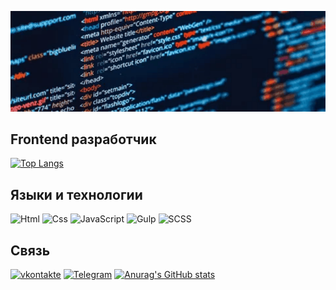 ![Header](https://github.com/mutaev/mutaev/blob/main/assets/back.gif)


## Frontend разработчик

[![Top Langs](https://github-readme-stats.vercel.app/api/top-langs/?username=anuraghazra&layout=compact)](https://github.com/anuraghazra/github-readme-stats)



## Языки и технологии 
![Html](https://img.shields.io/badge/-Html-090909?style=for-the-badge&logo=html5&logoColor-47C5FB)
![Css](https://img.shields.io/badge/-Css-090909?style=for-the-badge&logo=CSS3&logoColor-47C5FB)
![JavaScript](https://img.shields.io/badge/-JavaScript-090909?style=for-the-badge&logo=JavaScript&logoColor-47C5FB)
![Gulp](https://img.shields.io/badge/GULP-%23CF4647.svg?style=for-the-badge&logo=gulp&logoColor=white)
![SCSS](https://img.shields.io/badge/SASS-hotpink.svg?style=for-the-badge&logo=SASS&logoColor=white)

                    

## Связь
[![vkontakte](https://img.shields.io/badge/-vkontakte-090909?style=for-the-badge&logo=vk&logoColor-47C5FB)](https://vk.com/id349722072)
[![Telegram](https://img.shields.io/badge/-Telegram-090909?style=for-the-badge&logo=telegram&logoColor-47C5FB)](https://t.me/Mutaev10)
[![Anurag's GitHub stats](https://github-readme-stats.vercel.app/api?username=mutaev&show_icons=true)](https://github.com/anuraghazra/github-readme-stats)


